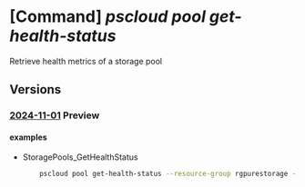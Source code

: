 # [Command] _pscloud pool get-health-status_

Retrieve health metrics of a storage pool

## Versions

### [2024-11-01](/Resources/mgmt-plane/L3N1YnNjcmlwdGlvbnMve30vcmVzb3VyY2Vncm91cHMve30vcHJvdmlkZXJzL3B1cmVzdG9yYWdlLmJsb2NrL3N0b3JhZ2Vwb29scy97fS9nZXRoZWFsdGhzdGF0dXM=/2024-11-01.xml) **Preview**

<!-- mgmt-plane /subscriptions/{}/resourcegroups/{}/providers/purestorage.block/storagepools/{}/gethealthstatus 2024-11-01 -->

#### examples

- StoragePools_GetHealthStatus
    ```bash
        pscloud pool get-health-status --resource-group rgpurestorage --storage-pool-name storagePoolname
    ```
